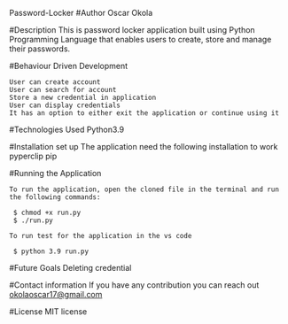 Password-Locker
#Author
Oscar Okola

#Description
This is password locker application built using Python Programming Language that enables users to create, store and manage their passwords. 

#Behaviour Driven Development

    User can create account
    User can search for account
    Store a new credential in application
    User can display credentials
    It has an option to either exit the application or continue using it


#Technologies Used
  Python3.9

#Installation set up
The application need the following installation to work
    pyperclip
    pip


#Running the Application

    To run the application, open the cloned file in the terminal and run the following commands:

     $ chmod +x run.py
     $ ./run.py

    To run test for the application in the vs code

     $ python 3.9 run.py
#Future Goals
Deleting credential

#Contact information
If you have any contribution you can reach out okolaoscar17@gmail.com

#License
MIT license

